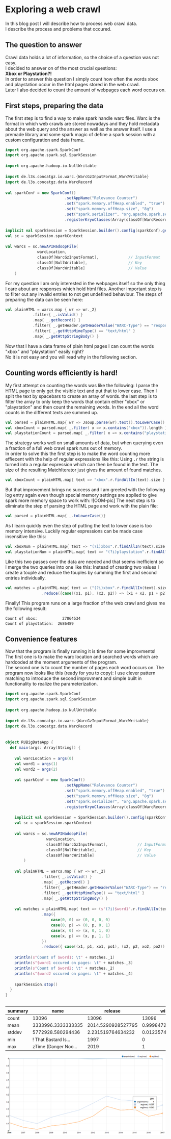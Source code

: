 # Exploring a web crawl
In this blog post I will describe how to process web crawl data.  
I describe the process and problems that occured.

## The question to answer
Crawl data holds a lot of information, so the choice of a question was not easy.  
I decided to answer on of the most crucial questions:  
**Xbox or Playstation?!**  
In order to answer this question I simply count how often the words xbox and playstation occur in the html pages stored in the web crawl.  
Later I also decided to count the amount of webpages each word occurs on.

## First steps, preparing the data
The first step is to find a way to make spark handle warc files. Warc is the format in which web crawls are stored nowadays and they hold metadata about the web query and the answer as well as the answer itself. I use a premade library and some spark magic of define a spark session with a custom configuration and data frame.

```scala
import org.apache.spark.SparkConf
import org.apache.spark.sql.SparkSession

import org.apache.hadoop.io.NullWritable

import de.l3s.concatgz.io.warc.{WarcGzInputFormat,WarcWritable}
import de.l3s.concatgz.data.WarcRecord

val sparkConf = new SparkConf()
                          .setAppName("Relevance Counter")
                          .set("spark.memory.offHeap.enabled", "true")  // allow heap data to be stored outside the JVM memory segment
                          .set("spark.memory.offHeap.size", "8g")       // specifies size of off heap space
                          .set("spark.serializer", "org.apache.spark.serializer.KryoSerializer")
                          .registerKryoClasses(Array(classOf[WarcRecord]))

implicit val sparkSession = SparkSession.builder().config(sparkConf).getOrCreate()
val sc = sparkSession.sparkContext

val warcs = sc.newAPIHadoopFile(
              warcLocation,
              classOf[WarcGzInputFormat],             // InputFormat
              classOf[NullWritable],                  // Key
              classOf[WarcWritable]                   // Value
    )
```





For my question I am only interested in the webpages itself so the only thing I care about are responses which hold html files. Another important step is to filter out any invalid entries to not get undefined behaviour. The steps of preparing the data can be seen here:

```scala
val plainHTML = warcs.map { wr => wr._2}
            .filter{ _.isValid() }
            .map{ _.getRecord() }
            .filter{ _.getHeader.getHeaderValue("WARC-Type") == "response" }
            .filter{ _.getHttpMimeType() == "text/html" }
            .map{ _.getHttpStringBody() }
```

Now that I have a data frame of plain html pages I can count the words "xbox" and "playstation" easily right?  
No it is not easy and you will read why in the following section.

## Counting words efficiently is hard!
My first attempt on counting the words was like the following:
I parse the HTML page to only get the visible text and put that to lower case. Then I split the text by spacebars to create an array of words. the last step is to filter the array to only keep the words that contain either "xbox" or "playstation" and then count the remaining words. In the end all the word counts in the different texts are summed up.
```scala
val parsed = plainHTML.map{ wr => Jsoup.parse(wr).text().toLowerCase().split(" ")}
val xboxCount = parsed.map{ _.filter( x => x.contains("xbox")).length }.sum()
val playstationCount = parsed.map{ _.filter( x => x.contains("playstation")).length }.sum()
```
The strategy works well on small amounts of data, but when querying even a fraction of a full web crawl spark runs out of memory.  
In order to solve this the first step is to make the word counting more effiecent with the help of regular expressions like this:
Using `.r` the string is turned into a regular expression which can then be found in the text. The size of the resulting MatchIterator just gives the amount of found matches.
```scala
val xboxCount = plainHTML.map{ text => "xbox".r.findAllIn(text).size }.sum()
```
But that improvement brings no success and I am greeted with the following log entry again even though special memory settings are applied to give spark more memory space to work with:
![OOM-pic]
The next step is to eliminate the step of parsing the HTML page and work with the plain file:
```scala
val parsed = plainHTML.map{ _.toLowerCase()}
```
As I learn quickly even the step of putting the text to lower case is too memory intensive. Luckily regular expressions can be made case insensitive like this:
```scala
val xboxNum = plainHTML.map{ text => "(?i)xbox".r.findAllIn(text).size }.sum()
val playstationNum = plainHTML.map{ text => "(?i)playstation".r.findAllIn(text).size }.sum()
```

Like this two passes over the data are needed and that seems inefficient so I merge the two queries into one like this:
Instead of creating two values I create a touple and reduce the touples by summing the first and second entries individually.
```scala
val matches = plainHTML.map{ text => ("(?i)xbox".r.findAllIn(text).size, "(?i)playstation".r.findAllIn(text).size )}
                .reduce({case((x1, p1), (x2, p2)) => (x1 + x2, p1 + p2)})
```
Finally! This program runs on a large fraction of the web crawl and gives me the following result:
```
Count of xbox: 		     27064534
Count of playstation:  2686489
```

## Convenience features
Now that the program is finally running it is time for some improvments!  
The first one is to make the warc location and searched words which are hardcoded at the moment arguments of the program.  
The second one is to count the number of pages each word occurs on. The program now looks like this (ready for you to copy):
I use clever pattern matching to introduce the second improvment and simple built in functionality to realize the parameterization.
```scala
import org.apache.spark.SparkConf
import org.apache.spark.sql.SparkSession

import org.apache.hadoop.io.NullWritable

import de.l3s.concatgz.io.warc.{WarcGzInputFormat,WarcWritable}
import de.l3s.concatgz.data.WarcRecord


object RUBigDataApp {
  def main(args: Array[String]) {

    val warcLocation = args(0)
    val word1 = args(1)
    val word2 = args(2)

    val sparkConf = new SparkConf()
                          .setAppName("Relevance Counter")
                          .set("spark.memory.offHeap.enabled", "true")  // allow heap data to be stored outside the JVM memory segment
                          .set("spark.memory.offHeap.size", "8g")       // specifies size of off heap space
                          .set("spark.serializer", "org.apache.spark.serializer.KryoSerializer")
                          .registerKryoClasses(Array(classOf[WarcRecord]))

    implicit val sparkSession = SparkSession.builder().config(sparkConf).getOrCreate()
    val sc = sparkSession.sparkContext

    val warcs = sc.newAPIHadoopFile(
                  warcLocation,
                  classOf[WarcGzInputFormat],             // InputFormat
                  classOf[NullWritable],                  // Key
                  classOf[WarcWritable]                   // Value
        )

    val plainHTML = warcs.map { wr => wr._2}
                .filter{ _.isValid() }
                .map{ _.getRecord() }
                .filter{ _.getHeader.getHeaderValue("WARC-Type") == "response" }
                .filter{ _.getHttpMimeType() == "text/html" }
                .map{ _.getHttpStringBody() }

    val matches = plainHTML.map{ text => (s"(?i)$word1".r.findAllIn(text).size, s"(?i)$word2".r.findAllIn(text).size )}
                .map({
                    case(0, 0) => (0, 0, 0, 0)
                    case(0, p) => (0, p, 0, 1)
                    case(x, 0) => (x, 0, 1, 0)
                    case(x, p) => (x, p, 1, 1)
                })
                .reduce({ case((x1, p1, xo1, po1), (x2, p2, xo2, po2)) => (x1 + x2, p1 + p2, xo1 + xo2, po1 + po2) })

    println(s"Count of $word1: \t" + matches._1)
    println(s"$word1 occured on pages: \t" + matches._3)
    println(s"Count of $word2: \t" + matches._2)
    println(s"$word2 occured on pages: \t" + matches._4)

    sparkSession.stop()
  }
}
```






```scala

```



|summary|                name|           release|             windows|                mac|              linux|
|-------|--------------------|------------------|--------------------|-------------------|-------------------|
|  count|               13096|             13096|               13096|              13096|              13096|
|   mean|  3333996.3333333335|2014.5290928527795|  0.9998472816127062|0.34285277947464876|0.23068112400733048|
| stddev|   5772928.580294436| 2.231519764634232|0.012357456249179848|0.47468089964107957| 0.4212848149792494|
|    min|! That Bastard Is...|              1997|                   0|                  0|                  0|
|    max|zTime (Danger Noo...|              2019|                   1|                  1|                  1|


![graph]


[graph]: https://github.com/rubigdata/bigdata-blog-2021-joshdev-de/raw/master/docs/images/game-compatability.png "graph"
